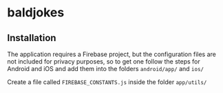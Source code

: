 # baldjokes

## Installation

The application requires a Firebase project, but the configuration files are not included
for privacy purposes, so to get one follow the steps for Android and iOS and add them into the folders
`android/app/` and `ios/`

Create a file called `FIREBASE_CONSTANTS.js` inside the folder `app/utils/` 
